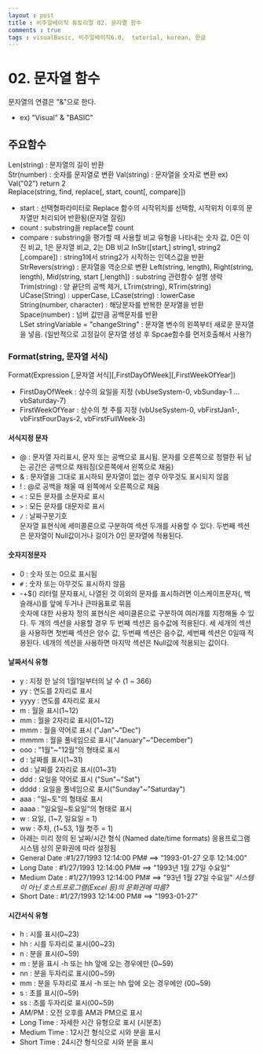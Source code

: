 ```yaml
---
layout : post
title : 비주얼베이직 튜토리얼 02. 문자열 함수
comments : true
tags : visualBasic, 비주얼베이직6.0,  tutorial, korean, 한글
---
```


# 02. 문자열 함수


문자열의 연결은 "&"으로 한다.
+ ex) "Visual" & "BASIC"

## 주요함수
Len(string) : 문자열의 길이 반환  
Str(number) : 숫자를 문자열로 변환
Val(string) : 문자열을 숫자로 변환 ex) Val("02") return 2  
Replace(string, find, replace[, start, count[, compare]])  
+ start : 선택형파라미터로 Replace 함수의 시작위치를 선택함, 시작위치 이후의 문자열만 처리되어 반환됨(문자열 잘림)
+ count : substring을 replace할 count
+ compare : substring을 평가할 때 사용할 비교 유형을 나타내는 숫자 값, 0은 이진 비교, 1은 문자열 비교, 2는 DB 비교
InStr([start,] string1, string2 [,compare]) : string1에서 string2가 시작하는 인덱스값을 반환  
StrRevers(string) : 문자열을 역순으로 변환
Left(string, length),  Right(string, length), Mid(string, start [,length]) : substring 관련함수 설명 생략  
Trim(string) : 양 끝단의 공백 제거, LTrim(string), RTrim(string)  
UCase(String) : upperCase, LCase(string) : lowerCase  
String(number, character) : 해당문자를 반복한 문자열을 반환  
Space(number) : 넘버 값만큼 공백문자를 반환  
LSet stringVariable = "changeString" : 문자열 변수의 왼쪽부터 새로운 문자열을 넣음. (일반적으로 고정길이 문자열 생성 후 Spcae함수를 먼저호출해서 사용?)  

### Format(string, 문자열 서식)
Format(Expression [,문자열 서식][,FirstDayOfWeek][,FirstWeekOfYear])
+ FirstDayOfWeek : 상수의 요일을 지정 (vbUseSystem-0, vbSunday-1 ... vbSaturday-7)
+ FirstWeekOfYear : 상수의 첫 주를 지정 (vbUseSystem-0, vbFirstJan1-, vbFirstFourDays-2, vbFirstFullWeek-3)

#### 서식지정 문자
+ @ : 문자열 자리표시, 문자 또는 공백으로 표시됨. 문자를 오른쪽으로 정렬한 뒤 남는 공간은 공백으로 채워짐(오른쪽에서 왼쪽으로 채움)
+ & : 문자열을 그대로 표시하되 문자열이 없는 경우 아무것도 표시되지 않음
+ ! : @로 공백을 채울 때 왼쪽에서 오른쪽으로 채움
+ `<` : 모든 문자를 소문자로 표시
+ `>` : 모든 문자를 대문자로 표시
+ `/` : 날짜구분기호  
문자열 표현식에 세미콜론으로 구분하여 섹션 두개를 사용할 수 있다. 두번째 섹션은 문자열이 Null값이거나 길이가 0인 문자열에 적용된다.

#### 숫자지정문자
+ 0 : 숫자 또는 0으로 표시됨
+ `#` : 숫자 또는 아무것도 표시하지 않음
+ -+$() 리터럴 문자표시, 나열된 것 이외의 문자를 표시하려면 이스케이프문자(\, 백슬래시)를 앞에 두거나 큰따옴표로 묶음  
숫자에 대한 사용자 정의 표현식은 세미클론으로 구분하여 여러개를 지정해둘 수 있다. 두 개의 섹션을 사용할 경우 두 번째 섹션은 음수값에 적용된다.  세 
세개의 섹션을 사용하면 첫번째 섹션은 양수 값, 두번째 섹션은 음수값, 세번째 섹션은 0일때 적용된다. 네개의 섹션을 사용하면 마지막 섹션은 Null값에 적용되는 값이다.

#### 날짜서식 유형
+ y : 지정 한 날의 1월1일부터의 날 수 (1 ~ 366)
+ yy : 연도를 2자리로 표시
+ yyyy : 연도를 4자리로 표시
+ m : 월을 표시(1~12)
+ mm : 월을 2자리로 표시(01~12)
+ mmm : 월을 약어로 표시 ("Jan"~"Dec")
+ mmmm : 월을 풀네임으로 표시("January"~"December")
+ ooo : "1월"~"12월"의 형태로 표시
+ d : 날짜를 표시(1~31)
+ dd : 날짜를 2자리로 표시(01~31)
+ ddd : 요일을 약어로 표시 ("Sun"~"Sat")
+ dddd : 요일을 풀네임으로 표시("Sunday"~"Saturday")
+ aaa : "일~토"의 형태로 표시
+ aaaa : "일요일~토요일"의 형태로 표시
+ w : 요일, (1~7, 일요일 = 1)
+ ww : 주차, (1~53, 1월 첫주 = 1)
+ 아래는 미리 정의 된 날짜/시간 형식 (Named date/time formats) 응용프로그램 시스템 상의 문화권에 따라 설정됨
+ General Date :#1/27/1993 12:14:00 PM# ==> "1993-01-27 오후 12:14:00"
+ Long Date : #1/27/1993 12:14:00 PM# ==> "1993년 1월 27일 수요일" 
+ Medium Date : #1/27/1993 12:14:00 PM# ==> "93년 1월 27일 수요일" *시스템이 아닌 호스트프로그램(Excel 등)의 문화권에 따름?*
+ Short Date :  #1/27/1993 12:14:00 PM# ==> "1993-01-27"

#### 시간서식 유형
+ h : 시를 표시(0~23)
+ hh : 시를 두자리로 표시(00~23)
+ n : 분을 표시(0~59)
+ m : 분을 표시 -h 또는 hh 앞에 오는 경우에만 (0~59)
+ nn : 분을 두자리로 표시(00~59)
+ mm : 분을 두자리로 표시 -h 또는 hh 앞에 오는 경우에만 (00~59)
+ s : 초를 표시(0~59)
+ ss : 초를 두자리로 표시(00~59)
+ AM/PM : 오전 오후를 AM과 PM으로 표시
+ Long Time : 자세한 시간 유형으로 표시 (시분초)
+ Medium Time : 12시간 형식으로 시와 분을 표시 
+ Short Time : 24시간 형식으로 시와 분을 표시
